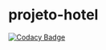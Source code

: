 # projeto-hotel
[![Codacy Badge](https://api.codacy.com/project/badge/Grade/54ac28d5099b4c68a0935b519e00d73a)](https://app.codacy.com/manual/luanfonsecap/projeto-hotel?utm_source=github.com&utm_medium=referral&utm_content=luanfonsecap/projeto-hotel&utm_campaign=Badge_Grade_Dashboard)